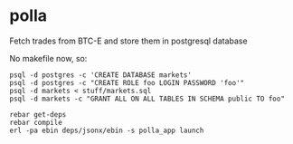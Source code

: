 polla
=====

Fetch trades from BTC-E and store them in postgresql database

No makefile now, so:

```
psql -d postgres -c 'CREATE DATABASE markets'
psql -d postgres -c "CREATE ROLE foo LOGIN PASSWORD 'foo'"
psql -d markets < stuff/markets.sql
psql -d markets -c "GRANT ALL ON ALL TABLES IN SCHEMA public TO foo"

rebar get-deps
rebar compile
erl -pa ebin deps/jsonx/ebin -s polla_app launch
```
